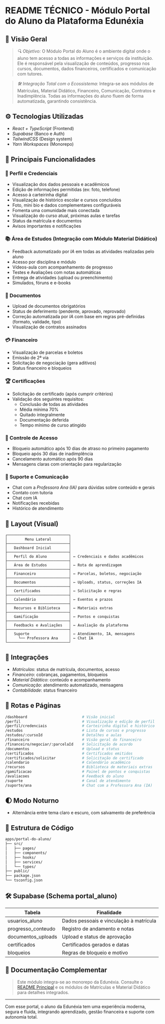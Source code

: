 # README TÉCNICO - Módulo Portal do Aluno da Plataforma Edunéxia

## 📌 Visão Geral

> *🔍 Objetivo:*
> O Módulo Portal do Aluno é o ambiente digital onde o aluno tem acesso a todas as informações e serviços da instituição. Ele é responsável pela visualização de conteúdos, progresso nos cursos, documentos, dados financeiros, certificados e comunicação com tutores.

> *🛠️ Integração Total com o Ecossistema:*
> Integra-se aos módulos de Matrículas, Material Didático, Financeiro, Comunicação, Contratos e Inadimplência. Todas as informações do aluno fluem de forma automatizada, garantindo consistência.

## ⚙️ Tecnologias Utilizadas
- *React + TypeScript* (Frontend)
- *Supabase* (Banco e Auth)
- *TailwindCSS* (Design system)
- *Yarn Workspaces* (Monorepo)

## 🌟 Principais Funcionalidades

### 👤 Perfil e Credenciais
- Visualização dos dados pessoais e acadêmicos
- Edição de informações permitidas (ex: foto, telefone)
- Acesso à carteirinha digital
- Visualização de histórico escolar e cursos concluídos
- Foto, mini bio e dados complementares configuráveis
- Fomenta uma comunidade mais conectada
- Visualização do curso atual, próximas aulas e tarefas
- Status da matrícula e documentos
- Avisos importantes e notificações

### 📚 Área de Estudos (Integração com Módulo Material Didático)
- Feedback automatizado por *IA* em todas as atividades realizadas pelo aluno
- Acesso por disciplina e módulo
- Vídeos-aula com acompanhamento de progresso
- Testes e Avaliações com notas automáticas
- Entrega de atividades (upload ou preenchimento)
- Simulados, fóruns e e-books

### 📃 Documentos
- Upload de documentos obrigatórios
- Status de deferimento (pendente, aprovado, reprovado)
- Correção automatizada por *IA* com base em regras pré-definidas (formato, validade, tipo)
- Visualização de contratos assinados

### 💳 Financeiro
- Visualização de parcelas e boletos
- Emissão de 2ª via
- Solicitação de negociação (gera aditivos)
- Status financeiro e bloqueios

### 🏆 Certificações
- Solicitação de certificado (após cumprir critérios)
- Validação dos seguintes requisitos:
  - Conclusão de todas as atividades
  - Média mínima 70%
  - Quitado integralmente
  - Documentação deferida
  - Tempo mínimo de curso atingido

### 🚪 Controle de Acesso
- Bloqueio automático após 10 dias de atraso no primeiro pagamento
- Bloqueio após 30 dias de inadimplência
- Cancelamento automático após 90 dias
- Mensagens claras com orientação para regularização

### 📢 Suporte e Comunicação
- Chat com a *Professora Ana (IA)* para dúvidas sobre conteúdo e gerais
- Contato com tutoria
- Chat com IA
- Notificações recebidas
- Histórico de atendimento

## 📅 Layout (Visual)
```text
┌────────────────────────────┐
│        Menu Lateral        │
├────────────────────────────┤
│   Dashboard Inicial        │
├────────────────────────────┤
│   Perfil do Aluno          │ ← Credenciais e dados acadêmicos
├────────────────────────────┤
│   Área de Estudos          │ ← Rota de aprendizagem
├────────────────────────────┤
│   Financeiro               │ ← Parcelas, boletos, negociação
├────────────────────────────┤
│   Documentos               │ ← Uploads, status, correções IA
├────────────────────────────┤
│   Certificados             │ ← Solicitação e regras
├────────────────────────────┤
│   Calendário               │ ← Eventos e prazos
├────────────────────────────┤
│   Recursos e Biblioteca    │ ← Materiais extras
├────────────────────────────┤
│   Gamificação              │ ← Pontos e conquistas
├────────────────────────────┤
│   Feedbacks e Avaliações   │ ← Avaliação da plataforma
├────────────────────────────┤
│   Suporte                  │ ← Atendimento, IA, mensagens
│     └── Professora Ana     │ ← Chat IA
└────────────────────────────┘
```

## 🔗 Integrações
- *Matrículas*: status de matrícula, documentos, acesso
- *Financeiro*: cobranças, pagamentos, bloqueios
- *Material Didático*: conteúdo e acompanhamento
- *Comunicação*: atendimento automatizado, mensagens
- *Contabilidade*: status financeiro

## 📆 Rotas e Páginas
```bash
/dashboard                         # Visão inicial
/perfil                            # Visualização e edição de perfil
/perfil/credenciais                # Carteirinha digital e histórico
/estudos                           # Lista de cursos e progresso
/estudos/:cursoId                  # Detalhes e aulas
/financeiro                        # Visão geral do financeiro
/financeiro/negociar/:parcelaId    # Solicitação de acordo
/documentos                        # Upload e status
/certificados                      # Certificados emitidos
/certificados/solicitar            # Solicitação de certificado
/calendario                        # Calendário acadêmico
/recursos                          # Biblioteca de materiais extras
/gamificacao                       # Painel de pontos e conquistas
/avaliacoes                        # Feedback do aluno
/suporte                           # Canal de atendimento
/suporte/ana                       # Chat com a Professora Ana (IA)
```

## 🌓 Modo Noturno
- Alternância entre tema claro e escuro, com salvamento de preferência

## 📄 Estrutura de Código
```bash
apps/portal-do-aluno/
├── src/
│   ├── pages/
│   ├── components/
│   ├── hooks/
│   ├── services/
│   └── types/
├── public/
├── package.json
└── tsconfig.json
```

## 🛠️ Supabase (Schema portal_aluno)
| Tabela                  | Finalidade                             |
|-------------------------|----------------------------------------|
| usuarios_aluno        | Dados pessoais e vinculação à matrícula |
| progresso_conteudo    | Registro de andamento e notas          |
| documentos_uploads    | Upload e status de aprovação          |
| certificados          | Certificados gerados e datas           |
| bloqueios             | Regras de bloqueio e motivo            |

## 📒 Documentação Complementar
> Este módulo integra-se ao monorepo da Edunéxia. Consulte o [README Principal](../../README.md) e os módulos de Matrículas e Material Didático para detalhes integrados.

---

Com esse portal, o aluno da Edunéxia tem uma experiência moderna, segura e fluida, integrando aprendizado, gestão financeira e suporte com autonomia total. 